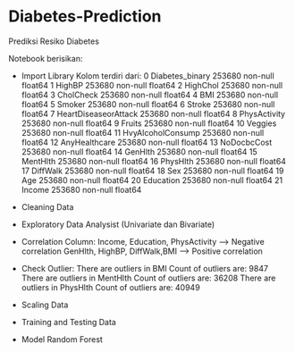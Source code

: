 # Diabetes-Prediction
Prediksi Resiko Diabetes

Notebook berisikan:
* Import Library
    Kolom terdiri dari:
        0   Diabetes_binary       253680 non-null  float64
        1   HighBP                253680 non-null  float64
        2   HighChol              253680 non-null  float64
        3   CholCheck             253680 non-null  float64
        4   BMI                   253680 non-null  float64
        5   Smoker                253680 non-null  float64
        6   Stroke                253680 non-null  float64
        7   HeartDiseaseorAttack  253680 non-null  float64
        8   PhysActivity          253680 non-null  float64
        9   Fruits                253680 non-null  float64
        10  Veggies               253680 non-null  float64
        11  HvyAlcoholConsump     253680 non-null  float64
        12  AnyHealthcare         253680 non-null  float64
        13  NoDocbcCost           253680 non-null  float64
        14  GenHlth               253680 non-null  float64
        15  MentHlth              253680 non-null  float64
        16  PhysHlth              253680 non-null  float64
        17  DiffWalk              253680 non-null  float64
        18  Sex                   253680 non-null  float64
        19  Age                   253680 non-null  float64
        20  Education             253680 non-null  float64
        21  Income                253680 non-null  float64
     
* Cleaning Data 
* Exploratory Data Analysist (Univariate dan Bivariate)
* Correlation Column: Income, Education, PhysActivity --> Negative correlation
                      GenHlth, HighBP, DiffWalk,BMI --> Positive correlation
* Check Outlier:
    There are outliers in BMI
    Count of outliers are: 9847
    There are outliers in MentHlth
    Count of outliers are: 36208
    There are outliers in PhysHlth
    Count of outliers are: 40949 
* Scaling Data
* Training and Testing Data
* Model Random Forest

